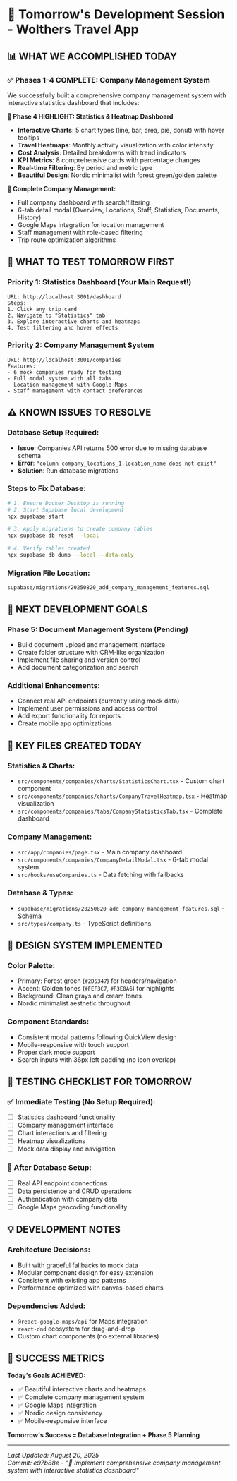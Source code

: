 # 🚀 Tomorrow's Development Session - Wolthers Travel App

## 📊 **WHAT WE ACCOMPLISHED TODAY**

### ✅ **Phases 1-4 COMPLETE: Company Management System**

We successfully built a comprehensive company management system with interactive statistics dashboard that includes:

**🎉 Phase 4 HIGHLIGHT: Statistics & Heatmap Dashboard**
- **Interactive Charts**: 5 chart types (line, bar, area, pie, donut) with hover tooltips
- **Travel Heatmaps**: Monthly activity visualization with color intensity
- **Cost Analysis**: Detailed breakdowns with trend indicators  
- **KPI Metrics**: 8 comprehensive cards with percentage changes
- **Real-time Filtering**: By period and metric type
- **Beautiful Design**: Nordic minimalist with forest green/golden palette

**🏢 Complete Company Management:**
- Full company dashboard with search/filtering
- 6-tab detail modal (Overview, Locations, Staff, Statistics, Documents, History)
- Google Maps integration for location management
- Staff management with role-based filtering
- Trip route optimization algorithms

## 🎯 **WHAT TO TEST TOMORROW FIRST**

### **Priority 1: Statistics Dashboard (Your Main Request!)**
```
URL: http://localhost:3001/dashboard
Steps: 
1. Click any trip card
2. Navigate to "Statistics" tab
3. Explore interactive charts and heatmaps
4. Test filtering and hover effects
```

### **Priority 2: Company Management System**
```
URL: http://localhost:3001/companies
Features:
- 6 mock companies ready for testing
- Full modal system with all tabs
- Location management with Google Maps
- Staff management with contact preferences
```

## ⚠️ **KNOWN ISSUES TO RESOLVE**

### **Database Setup Required:**
- **Issue**: Companies API returns 500 error due to missing database schema
- **Error**: `"column company_locations_1.location_name does not exist"`
- **Solution**: Run database migrations

### **Steps to Fix Database:**
```bash
# 1. Ensure Docker Desktop is running
# 2. Start Supabase local development
npx supabase start

# 3. Apply migrations to create company tables
npx supabase db reset --local

# 4. Verify tables created
npx supabase db dump --local --data-only
```

### **Migration File Location:**
`supabase/migrations/20250820_add_company_management_features.sql`

## 🚀 **NEXT DEVELOPMENT GOALS**

### **Phase 5: Document Management System** (Pending)
- Build document upload and management interface
- Create folder structure with CRM-like organization
- Implement file sharing and version control
- Add document categorization and search

### **Additional Enhancements:**
- Connect real API endpoints (currently using mock data)
- Implement user permissions and access control
- Add export functionality for reports
- Create mobile app optimizations

## 📂 **KEY FILES CREATED TODAY**

### **Statistics & Charts:**
- `src/components/companies/charts/StatisticsChart.tsx` - Custom chart component
- `src/components/companies/charts/CompanyTravelHeatmap.tsx` - Heatmap visualization
- `src/components/companies/tabs/CompanyStatisticsTab.tsx` - Complete dashboard

### **Company Management:**
- `src/app/companies/page.tsx` - Main company dashboard
- `src/components/companies/CompanyDetailModal.tsx` - 6-tab modal system
- `src/hooks/useCompanies.ts` - Data fetching with fallbacks

### **Database & Types:**
- `supabase/migrations/20250820_add_company_management_features.sql` - Schema
- `src/types/company.ts` - TypeScript definitions

## 🎨 **DESIGN SYSTEM IMPLEMENTED**

### **Color Palette:**
- Primary: Forest green (`#2D5347`) for headers/navigation
- Accent: Golden tones (`#FEF3C7`, `#F3E8A6`) for highlights
- Background: Clean grays and cream tones
- Nordic minimalist aesthetic throughout

### **Component Standards:**
- Consistent modal patterns following QuickView design
- Mobile-responsive with touch support
- Proper dark mode support
- Search inputs with 36px left padding (no icon overlap)

## 📱 **TESTING CHECKLIST FOR TOMORROW**

### **✅ Immediate Testing (No Setup Required):**
- [ ] Statistics dashboard functionality
- [ ] Company management interface
- [ ] Chart interactions and filtering
- [ ] Heatmap visualizations
- [ ] Mock data display and navigation

### **🔧 After Database Setup:**
- [ ] Real API endpoint connections
- [ ] Data persistence and CRUD operations
- [ ] Authentication with company data
- [ ] Google Maps geocoding functionality

## 💡 **DEVELOPMENT NOTES**

### **Architecture Decisions:**
- Built with graceful fallbacks to mock data
- Modular component design for easy extension
- Consistent with existing app patterns
- Performance optimized with canvas-based charts

### **Dependencies Added:**
- `@react-google-maps/api` for Maps integration
- `react-dnd` ecosystem for drag-and-drop
- Custom chart components (no external libraries)

## 🎯 **SUCCESS METRICS**

**Today's Goals ACHIEVED:**
- ✅ Beautiful interactive charts and heatmaps
- ✅ Complete company management system
- ✅ Google Maps integration
- ✅ Nordic design consistency
- ✅ Mobile-responsive interface

**Tomorrow's Success = Database Integration + Phase 5 Planning**

---

*Last Updated: August 20, 2025*  
*Commit: e97b88e - "🎉 Implement comprehensive company management system with interactive statistics dashboard"*
